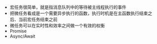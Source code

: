 - 宏任务很简单，就是指消息队列中的等待被主线程执行的事件
- 把微任务看成是一个需要异步执行的函数，执行时机是在主函数执行结束之后、当前宏任务结束之前
- 微任务可以在实时性和效率之间做一个有效的权衡
- Promise
- Async/Await